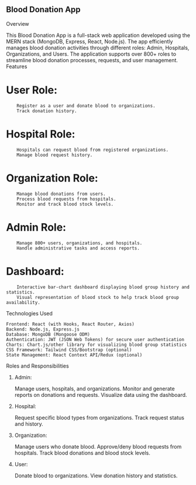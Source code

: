 ## Blood Donation App
Overview

This Blood Donation App is a full-stack web application developed using the MERN stack (MongoDB, Express, React, Node.js). The app efficiently manages blood donation activities through different roles: Admin, Hospitals, Organizations, and Users. The application supports over 800+ roles to streamline blood donation processes, requests, and user management.
Features

   # User Role:
        Register as a user and donate blood to organizations.
        Track donation history.
   # Hospital Role:
        Hospitals can request blood from registered organizations.
        Manage blood request history.
   # Organization Role:
        Manage blood donations from users.
        Process blood requests from hospitals.
        Monitor and track blood stock levels.
   # Admin Role:
        Manage 800+ users, organizations, and hospitals.
        Handle administrative tasks and access reports.
   # Dashboard:
        Interactive bar-chart dashboard displaying blood group history and statistics.
        Visual representation of blood stock to help track blood group availability.

Technologies Used

    Frontend: React (with Hooks, React Router, Axios)
    Backend: Node.js, Express.js
    Database: MongoDB (Mongoose ODM)
    Authentication: JWT (JSON Web Tokens) for secure user authentication
    Charts: Chart.js/other library for visualizing blood group statistics
    CSS Framework: Tailwind CSS/Bootstrap (optional)
    State Management: React Context API/Redux (optional)

Roles and Responsibilities
1. Admin:

    Manage users, hospitals, and organizations.
    Monitor and generate reports on donations and requests.
    Visualize data using the dashboard.

2. Hospital:

    Request specific blood types from organizations.
    Track request status and history.

3. Organization:

    Manage users who donate blood.
    Approve/deny blood requests from hospitals.
    Track blood donations and blood stock levels.

4. User:

    Donate blood to organizations.
    View donation history and statistics.


